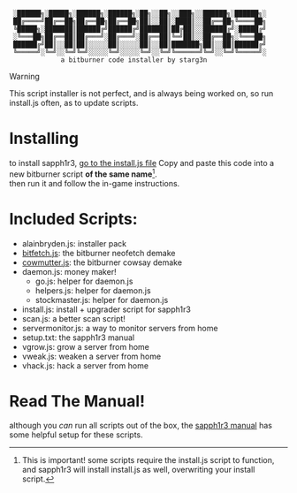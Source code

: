 ```
 ░██████╗░█████╗░██████╗░██████╗░██╗░░██╗░░███╗░░██████╗░██████╗░
 ██╔════╝██╔══██╗██╔══██╗██╔══██╗██║░░██║░████║░░██╔══██╗╚════██╗
 ╚█████╗░███████║██████╔╝██████╔╝███████║██╔██║░░██████╔╝░█████╔╝
 ░╚═══██╗██╔══██║██╔═══╝░██╔═══╝░██╔══██║╚═╝██║░░██╔══██╗░╚═══██╗
 ██████╔╝██║░░██║██║░░░░░██║░░░░░██║░░██║███████╗██║░░██║██████╔╝
 ╚═════╝░╚═╝░░╚═╝╚═╝░░░░░╚═╝░░░░░╚═╝░░╚═╝╚══════╝╚═╝░░╚═╝╚═════╝░
             a bitburner code installer by starg3n               
```

> [!WARNING]
> This script installer is not perfect, and is always being worked on, so run install.js often, as to update scripts.

# Installing
to install sapph1r3, [go to the install.js file](https://github.com/starg3n/sapph1r3/blob/main/install.js) 
Copy and paste this code into a new bitburner script **of the same name**[^1]. \
then run it and follow the in-game instructions.

[^1]: This is important! some scripts require the install.js script to function, and sapph1r3 will install install.js as well, overwriting your install script.

# Included Scripts:
 - alainbryden.js: installer pack
 - [bitfetch.js](https://github.com/starg3n/sapph1r3/tree/main/examples): the bitburner neofetch demake
 - [cowmutter.js](https://github.com/starg3n/sapph1r3/tree/main/examples): the bitburner cowsay demake
 - daemon.js: money maker!
   - go.js: helper for daemon.js
   - helpers.js: helper for daemon.js
   - stockmaster.js: helper for daemon.js
 - install.js: install + upgrader script for sapph1r3
 - scan.js: a better scan script!
 - servermonitor.js: a way to monitor servers from home
 - setup.txt: the sapph1r3 manual
 - vgrow.js: grow a server from home
 - vweak.js: weaken a server from home
 - vhack.js: hack a server from home

# Read The Manual!
although you *can* run all scripts out of the box, the [sapph1r3 manual](https://github.com/starg3n/sapph1r3/blob/main/manual.md) has some helpful setup for these scripts.

